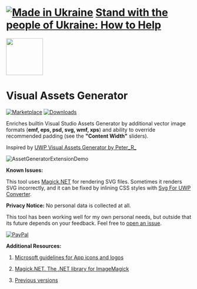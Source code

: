 # [![Made in Ukraine](https://img.shields.io/badge/made_in-ukraine-ffd700.svg?labelColor=0057b7&style=for-the-badge)](https://stand-with-ukraine.pp.ua) [Stand with the people of Ukraine: How to Help](https://stand-with-ukraine.pp.ua)

<img src="https://yevhencherkes.gallerycdn.vsassets.io/extensions/yevhencherkes/assetgeneratorextended/0.86/1616275157709/Microsoft.VisualStudio.Services.Icons.Default" width="100" height="100" />

# Visual Assets Generator

[![Marketplace](https://img.shields.io/visual-studio-marketplace/v/YevhenCherkes.AssetGeneratorExtended.svg?label=VS%20marketplace&style=for-the-badge)](https://marketplace.visualstudio.com/items?itemName=YevhenCherkes.AssetGeneratorExtended)
[![Downloads](https://img.shields.io/visual-studio-marketplace/d/YevhenCherkes.AssetGeneratorExtended?label=VS%20downloads&style=for-the-badge)](https://marketplace.visualstudio.com/items?itemName=YevhenCherkes.AssetGeneratorExtended)

Enriches builtin Visual Studio Assets Generator by additional vector image formats (**emf, eps, psd, svg, wmf, xps**) and ability to override recommended padding (see the **"Content Width"** sliders).

Inspired by [UWP Visual Assets Generator by Peter_R_](https://marketplace.visualstudio.com/items?itemName=PeterR.UWPVisualAssetsGenerator)

![AssetGeneratorExtensionDemo](https://user-images.githubusercontent.com/13467759/205864968-8e332b14-6708-4e74-b7ac-2c1e89a23f17.png)

**Known Issues:**

This tool uses [Magick.NET](https://github.com/dlemstra/Magick.NET) for rendering SVG files.
Sometimes it renders SVG incorrectly, and it can be fixed by inlining CSS styles with [Svg For UWP Converter](https://marketplace.visualstudio.com/items?itemName=YevhenCherkes.svgforuwpextension).

**Privacy Notice:** No personal data is collected at all.

This tool has been working well for my own personal needs, but outside that its future depends on your feedback. Feel free to [open an issue](https://github.com/ycherkes/VisualAssetsGenerator/issues).

[![PayPal](https://img.shields.io/badge/Donate-PayPal-ffd700.svg?labelColor=0057b7&style=for-the-badge)](https://www.paypal.com/donate/?business=KXGF7CMW8Y8WJ&no_recurring=0&item_name=Help+Visual+Assets+Generator+become+better%21)

**Additional Resources:**

1. [Microsoft guidelines for App icons and logos](https://msdn.microsoft.com/en-us/windows/uwp/controls-and-patterns/tiles-and-notifications-app-assets)

2. [Magick.NET. The .NET library for ImageMagick](https://github.com/dlemstra/Magick.NET/tree/main/docs)

3. [Previous versions](https://github.com/ycherkes/VisualAssetsGenerator/releases)
